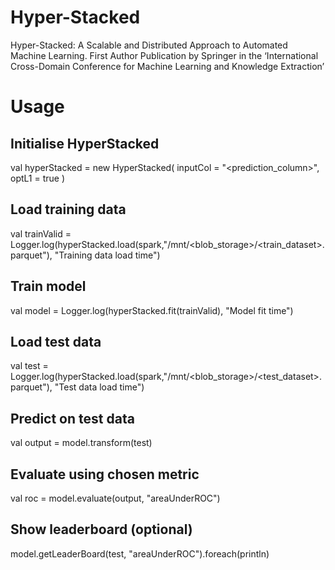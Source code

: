 # Hyper-Stacked
 Hyper-Stacked: A Scalable and Distributed Approach to Automated Machine Learning. First Author Publication by Springer in the ‘International Cross-Domain Conference for Machine Learning and Knowledge Extraction’

# Usage
## Initialise HyperStacked
val hyperStacked = new HyperStacked(
  inputCol = "<prediction_column>",
  optL1 = true
)

## Load training data
val trainValid = Logger.log(hyperStacked.load(spark,"/mnt/<blob_storage>/<train_dataset>.parquet"), "Training data load time")

## Train model
val model = Logger.log(hyperStacked.fit(trainValid), "Model fit time")

## Load test data
val test = Logger.log(hyperStacked.load(spark,"/mnt/<blob_storage>/<test_dataset>.parquet"), "Test data load time")

## Predict on test data
val output = model.transform(test)

## Evaluate using chosen metric
val roc = model.evaluate(output, "areaUnderROC")

## Show leaderboard (optional) 
model.getLeaderBoard(test, "areaUnderROC").foreach(println)

